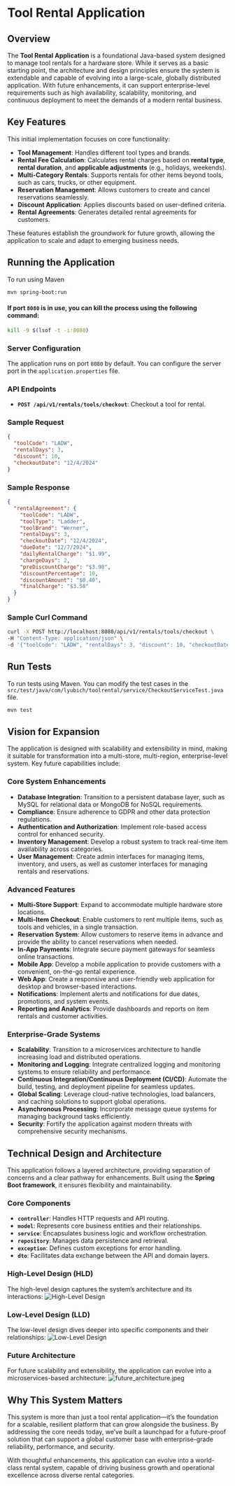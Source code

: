 # **Tool Rental Application**

## Overview

The **Tool Rental Application** is a foundational Java-based system designed to manage tool rentals for a hardware
store. While it serves as a basic starting point, the architecture and design principles ensure the system is extendable
and capable of evolving into a large-scale, globally distributed application. With future enhancements, it can support
enterprise-level requirements such as high availability, scalability, monitoring, and continuous deployment to meet the
demands of a modern rental business.

## Key Features

This initial implementation focuses on core functionality:

- **Tool Management**: Handles different tool types and brands.
- **Rental Fee Calculation**: Calculates rental charges based on **rental type**, **rental duration**, and **applicable
  adjustments** (e.g., holidays, weekends).
- **Multi-Category Rentals**: Supports rentals for other items beyond tools, such as cars, trucks, or other equipment.
- **Reservation Management**: Allows customers to create and cancel reservations seamlessly.
- **Discount Application**: Applies discounts based on user-defined criteria.
- **Rental Agreements**: Generates detailed rental agreements for customers.

These features establish the groundwork for future growth, allowing the application to scale and adapt to emerging
business needs.

## Running the Application

To run using Maven

```bash
mvn spring-boot:run
```

#### If port `8080` is in use, you can kill the process using the following command:

```bash
kill -9 $(lsof -t -i:8080)
```

### Server Configuration

The application runs on port `8080` by default. You can configure the server port in the `application.properties` file.

### API Endpoints

- **`POST /api/v1/rentals/tools/checkout`**: Checkout a tool for rental.

### Sample Request

```json
{
  "toolCode": "LADW",
  "rentalDays": 3,
  "discount": 10,
  "checkoutDate": "12/4/2024"
}
```

### Sample Response

```json
{
  "rentalAgreement": {
    "toolCode": "LADW",
    "toolType": "Ladder",
    "toolBrand": "Werner",
    "rentalDays": 3,
    "checkoutDate": "12/4/2024",
    "dueDate": "12/7/2024",
    "dailyRentalCharge": "$1.99",
    "chargeDays": 2,
    "preDiscountCharge": "$3.98",
    "discountPercentage": 10,
    "discountAmount": "$0.40",
    "finalCharge": "$3.58"
  }
}
```

### Sample Curl Command

```bash
curl -X POST http://localhost:8080/api/v1/rentals/tools/checkout \
-H "Content-Type: application/json" \
-d '{"toolCode": "LADW", "rentalDays": 3, "discount": 10, "checkoutDate": "2024-12-04"}'
```

## Run Tests
To run tests using Maven. You can modify the test cases in the `src/test/java/com/lyubich/toolrental/service/CheckoutServiceTest.java` file.

```bash
mvn test
```

## Vision for Expansion

The application is designed with scalability and extensibility in mind, making it suitable for transformation into a
multi-store, multi-region, enterprise-level system. Key future capabilities include:

### Core System Enhancements

- **Database Integration**: Transition to a persistent database layer, such as MySQL for relational data or MongoDB for
  NoSQL requirements.
- **Compliance**: Ensure adherence to GDPR and other data protection regulations.
- **Authentication and Authorization**: Implement role-based access control for enhanced security.
- **Inventory Management**: Develop a robust system to track real-time item availability across categories.
- **User Management**: Create admin interfaces for managing items, inventory, and users, as well as customer interfaces
  for managing rentals and reservations.

### Advanced Features

- **Multi-Store Support**: Expand to accommodate multiple hardware store locations.
- **Multi-Item Checkout**: Enable customers to rent multiple items, such as tools and vehicles, in a single transaction.
- **Reservation System**: Allow customers to reserve items in advance and provide the ability to cancel reservations
  when needed.
- **In-App Payments**: Integrate secure payment gateways for seamless online transactions.
- **Mobile App**: Develop a mobile application to provide customers with a convenient, on-the-go rental experience.
- **Web App**: Create a responsive and user-friendly web application for desktop and browser-based interactions.
- **Notifications**: Implement alerts and notifications for due dates, promotions, and system events.
- **Reporting and Analytics**: Provide dashboards and reports on item rentals and customer activities.

### Enterprise-Grade Systems

- **Scalability**: Transition to a microservices architecture to handle increasing load and distributed operations.
- **Monitoring and Logging**: Integrate centralized logging and monitoring systems to ensure reliability and
  performance.
- **Continuous Integration/Continuous Deployment (CI/CD)**: Automate the build, testing, and deployment pipeline for
  seamless updates.
- **Global Scaling**: Leverage cloud-native technologies, load balancers, and caching solutions to support global
  operations.
- **Asynchronous Processing**: Incorporate message queue systems for managing background tasks efficiently.
- **Security**: Fortify the application against modern threats with comprehensive security mechanisms.

## Technical Design and Architecture

This application follows a layered architecture, providing separation of concerns and a clear pathway for enhancements.
Built using the **Spring Boot framework**, it ensures flexibility and maintainability.

### Core Components

- **`controller`**: Handles HTTP requests and API routing.
- **`model`**: Represents core business entities and their relationships.
- **`service`**: Encapsulates business logic and workflow orchestration.
- **`repository`**: Manages data persistence and retrieval.
- **`exception`**: Defines custom exceptions for error handling.
- **`dto`**: Facilitates data exchange between the API and domain layers.

### High-Level Design (HLD)

The high-level design captures the system’s architecture and its interactions:
![High-Level Design](resources/readme/hld.png)

### Low-Level Design (LLD)

The low-level design dives deeper into specific components and their relationships:
![Low-Level Design](resources/readme/img.png)

### Future Architecture

For future scalability and extensibility, the application can evolve into a microservices-based architecture:
![future_architecture.jpeg](resources/readme/future_architecture.jpeg)

## Why This System Matters

This system is more than just a tool rental application—it’s the foundation for a scalable, resilient platform that can
grow alongside the business. By addressing the core needs today, we’ve built a launchpad for a future-proof solution
that can support a global customer base with enterprise-grade reliability, performance, and security.

With thoughtful enhancements, this application can evolve into a world-class rental system, capable of driving business
growth and operational excellence across diverse rental categories.
